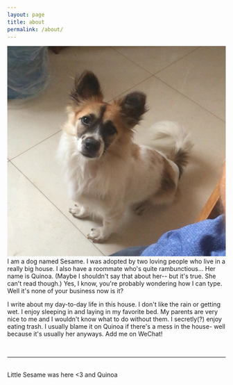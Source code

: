```yaml
---
layout: page
title: about
permalink: /about/
---
```


<img class="col one right" src="/img/Ses.jpg">    

<br/>
I am a dog named Sesame.  I was adopted by two loving people who live in a really big house. I also have a roommate who's quite rambunctious... Her name is Quinoa. (Maybe I shouldn't say that about her-- but it's true. She can't read though.) Yes, I know, you're probably wondering how I can type.  Well it's none of your business now is it? 

I write about my day-to-day life in this house.  I don't like the rain or getting wet.  I enjoy sleeping in and laying in my favorite bed.  My parents are very nice to me and I wouldn't know what to do without them.  I secretly(?) enjoy eating trash.  I usually blame it on Quinoa if there's a mess in the house- well because it's usually her anyways.  Add me on WeChat!


<br/>
<hr/>
<br/>
<span class="contacticon center">
	<a href="mailto:{{ site.email | encode_email }}" title="Contact me" target="_blank"><i class="fa fa-at"></i></a>
	<a href="https://github.com/regineerika" target="_blank"><i class="fa fa-github"></i></a>
	<a href="/img/WechatQRcode.jpeg" target="_blank"><i class="fa fa-weixin"></i></a>
	<a href="https://www.instagram.com/regine_erika/" target="_blank"></a>
</span>


<div class="col three caption">
	Little Sesame was here <3 and Quinoa
</div>

